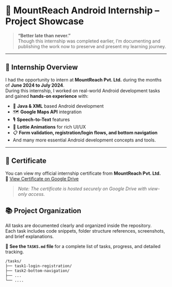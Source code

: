 # 📱 MountReach Android Internship – Project Showcase

> **“Better late than never.”**  
> Though this internship was completed earlier, I’m documenting and publishing the work now to preserve and present my learning journey.

---

## 🏢 Internship Overview

I had the opportunity to intern at **MountReach Pvt. Ltd.** during the months of **June 2024 to July 2024**.  
During this internship, I worked on real-world Android development tasks and gained **hands-on experience** with:

- 🧠 **Java & XML** based Android development  
- 🗺️ **Google Maps API** integration  
- 🎙️ **Speech-to-Text** features  
- 🔁 **Lottie Animations** for rich UI/UX  
- 📋 **Form validation, registration/login flows, and bottom navigation**
- And many more essential Android development concepts and tools.

---

## 🧾 Certificate

You can view my official internship certificate from **MountReach Pvt. Ltd.**  
📄 [View Certificate on Google Drive](https://drive.google.com/file/d/11Seo-uQ1mgjaLQHK3DSWF2lQDNroB1II/view?usp=sharing)

> *Note: The certificate is hosted securely on Google Drive with view-only access.*


## 📚 Project Organization

All tasks are documented clearly and organized inside the repository.  
Each task includes code snippets, folder structure references, screenshots, and brief explanations.

📌 **See the `TASKS.md` file** for a complete list of tasks, progress, and detailed tracking.

```bash
/tasks/
├── task1-login-registration/
├── task2-bottom-navigation/
├── ...
└── ....
